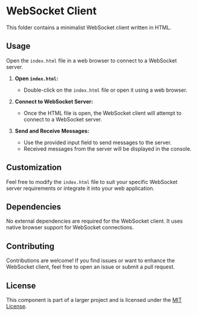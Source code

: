 # WebSocket Client

This folder contains a minimalist WebSocket client written in HTML.

## Usage

Open the `index.html` file in a web browser to connect to a WebSocket server.

1. **Open `index.html`:**
    - Double-click on the `index.html` file or open it using a web browser.

2. **Connect to WebSocket Server:**
    - Once the HTML file is open, the WebSocket client will attempt to connect to a WebSocket server.

3. **Send and Receive Messages:**
    - Use the provided input field to send messages to the server.
    - Received messages from the server will be displayed in the console.

## Customization

Feel free to modify the `index.html` file to suit your specific WebSocket server requirements or integrate it into your web application.

## Dependencies

No external dependencies are required for the WebSocket client. It uses native browser support for WebSocket connections.

## Contributing

Contributions are welcome! If you find issues or want to enhance the WebSocket client, feel free to open an issue or submit a pull request.

## License

This component is part of a larger project and is licensed under the [MIT License](../../LICENSE).
